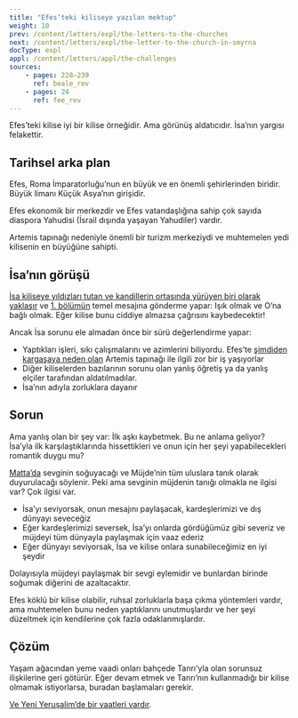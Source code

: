 ```yaml
---
title: "Efes’teki kiliseye yazılan mektup"
weight: 10
prev: /content/letters/expl/the-letters-to-the-churches
next: /content/letters/expl/the-letter-to-the-church-in-smyrna
docType: expl
appl: /content/letters/appl/the-challenges
sources: 
    - pages: 228–239
      ref: beale_rev
    - pages: 24
      ref: fee_rev
---
```


Efes’teki kilise iyi bir kilise örneğidir. Ama görünüş aldatıcıdır. İsa’nın yargısı felakettir.

## Tarihsel arka plan

<a name="d798"></a>
Efes, Roma İmparatorluğu’nun en büyük ve en önemli şehirlerinden biridir. Büyük limanı Küçük Asya’nın girişidir.

Efes ekonomik bir merkezdir ve Efes vatandaşlığına sahip çok sayıda diaspora Yahudisi (İsrail dışında yaşayan Yahudiler) vardır.

Artemis tapınağı nedeniyle önemli bir turizm merkeziydi ve muhtemelen yedi kilisenin en büyüğüne sahipti.

## İsa’nın görüşü

<a name="e582"></a>
[İsa kiliseye yıldızları tutan ve kandillerin ortasında yürüyen biri olarak yaklaşır](https://www.bibleserver.com/TR/Vahiy2%3A1) ve [1. bölümün](https://www.bibleserver.com/TR/Vahiy1%3A20) temel mesajına gönderme yapar: Işık olmak ve O’na bağlı olmak. Eğer kilise bunu ciddiye almazsa çağrısını kaybedecektir!

Ancak İsa sorunu ele almadan önce bir sürü değerlendirme yapar:

- Yaptıkları işleri, sıkı çalışmalarını ve azimlerini biliyordu. Efes’te [şimdiden kargaşaya neden olan](https://www.bibleserver.com/TR/El%C3%A7ilerin%20%C4%B0%C5%9Fleri19%3A23-41) Artemis tapınağı ile ilgili zor bir iş yaşıyorlar
- Diğer kiliselerden bazılarının sorunu olan yanlış öğretiş ya da yanlış elçiler tarafından aldatılmadılar.
- İsa’nın adıyla zorluklara dayanır

## Sorun

<a name="1874"></a>
Ama yanlış olan bir şey var: İlk aşkı kaybetmek. Bu ne anlama geliyor? İsa’yla ilk karşılaştıklarında hissettikleri ve onun için her şeyi yapabilecekleri romantik duygu mu?

[Matta’da](https://www.bibleserver.com/TR/Matta24%3A12-14) sevginin soğuyacağı ve Müjde’nin tüm uluslara tanık olarak duyurulacağı söylenir. Peki ama sevginin müjdenin tanığı olmakla ne ilgisi var? Çok ilgisi var.

- İsa’yı seviyorsak, onun mesajını paylaşacak, kardeşlerimizi ve dış dünyayı seveceğiz
- Eğer kardeşlerimizi seversek, İsa’yı onlarda gördüğümüz gibi severiz ve müjdeyi tüm dünyayla paylaşmak için vaaz ederiz
- Eğer dünyayı seviyorsak, İsa ve kilise onlara sunabileceğimiz en iyi şeydir

Dolayısıyla müjdeyi paylaşmak bir sevgi eylemidir ve bunlardan birinde soğumak diğerini de azaltacaktır.

Efes köklü bir kilise olabilir, ruhsal zorluklarla başa çıkma yöntemleri vardır, ama muhtemelen bunu neden yaptıklarını unutmuşlardır ve her şeyi düzeltmek için kendilerine çok fazla odaklanmışlardır.

## Çözüm

<a name="4d61"></a>
Yaşam ağacından yeme vaadi onları bahçede Tanrı’yla olan sorunsuz ilişkilerine geri götürür. Eğer devam etmek ve Tanrı’nın kullanmadığı bir kilise olmamak istiyorlarsa, buradan başlamaları gerekir.

[Ve Yeni Yeruşalim’de bir vaatleri vardır](https://www.bibleserver.com/TR/Vahiy22%3A1-5).
